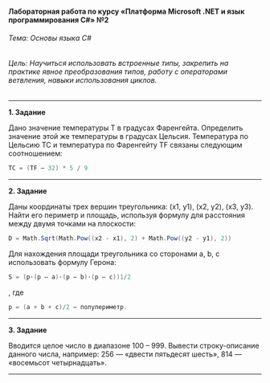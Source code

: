 #### Лабораторная работа по курсу  «Платформа Microsoft .NET и язык программирования C#» №2

###### Тема: Основы языка С#

###### Цель: Научиться использовать встроенные типы, закрепить на практике явное преобразования типов, работу с операторами ветвления, навыки использования циклов.

***

**1. Задание**

Дано значение температуры T в градусах Фаренгейта. Определить значение этой же температуры в градусах Цельсия. Температура по Цельсию TC и температура по Фаренгейту TF связаны следующим соотношением:

```cs
TC = (TF – 32) * 5 / 9
```

***

**2. Задание**

Даны координаты трех вершин треугольника: (x1, y1), (x2, y2), (x3, y3). Найти его периметр и площадь, используя формулу для расстояния между двумя точками на плоскости:

```cs
D = Math.Sqrt(Math.Pow((x2 - x1), 2) + Math.Pow((y2 - y1), 2))
```

Для нахождения площади треугольника со сторонами a, b, c использовать формулу Герона: 

```cs
S = (p·(p – a)·(p – b)·(p – c))1/2
```
,
где

```cs
p = (a + b + c)/2 — полупериметр.
```

***

**3. Задание**

Вводится целое число в диапазоне 100 – 999. Вывести строку-описание данного числа, например: 256 — «двести пятьдесят шесть», 814 — «восемьсот четырнадцать».

***

